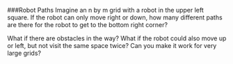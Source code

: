 ###Robot Paths
Imagine an n by m grid with a robot in the upper left square.  If the robot can only move right or down, how many different paths are there for the robot to get to the bottom right corner?

What if there are obstacles in the way?  What if the robot could also move up or left, but not visit the same space twice?  Can you make it work for very large grids?
